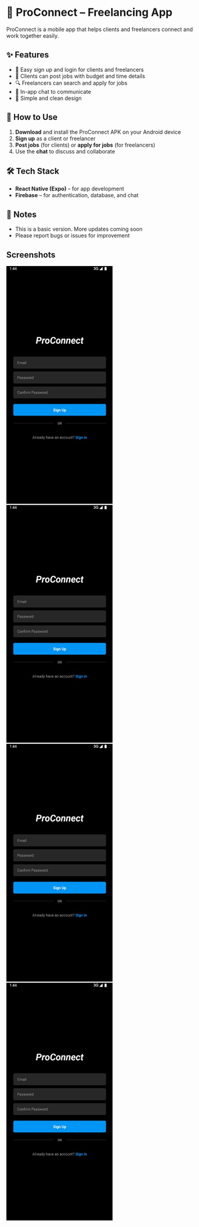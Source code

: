 # 📱 ProConnect – Freelancing App

ProConnect is a mobile app that helps clients and freelancers connect and work together easily.

## ✨ Features

- 🔐 Easy sign up and login for clients and freelancers  
- 📄 Clients can post jobs with budget and time details  
- 🔍 Freelancers can search and apply for jobs  
- 💬 In-app chat to communicate  
- 🎨 Simple and clean design

## 🚀 How to Use

1. **Download** and install the ProConnect APK on your Android device  
2. **Sign up** as a client or freelancer  
3. **Post jobs** (for clients) or **apply for jobs** (for freelancers)  
4. Use the **chat** to discuss and collaborate  

## 🛠 Tech Stack

- **React Native (Expo)** – for app development  
- **Firebase** – for authentication, database, and chat  

## 📌 Notes

- This is a basic version. More updates coming soon  
- Please report bugs or issues for improvement  
## Screenshots
![ProConnect Screenshot](screenshots/SignUp.jpg)
![ProConnect Screenshot](screenshots/SignUp.jpg)
![ProConnect Screenshot](screenshots/SignUp.jpg)
![ProConnect Screenshot](screenshots/SignUp.jpg)
